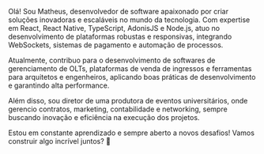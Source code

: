 Olá! Sou Matheus, desenvolvedor de software apaixonado por criar soluções inovadoras e escaláveis no mundo da tecnologia. Com expertise em React, React Native, TypeScript, AdonisJS e Node.js, atuo no desenvolvimento de plataformas robustas e responsivas, integrando WebSockets, sistemas de pagamento e automação de processos.

Atualmente, contribuo para o desenvolvimento de softwares de gerenciamento de OLTs, plataformas de venda de ingressos e ferramentas para arquitetos e engenheiros, aplicando boas práticas de desenvolvimento e garantindo alta performance.

Além disso, sou diretor de uma produtora de eventos universitários, onde gerencio contratos, marketing, contabilidade e networking, sempre buscando inovação e eficiência na execução dos projetos.

Estou em constante aprendizado e sempre aberto a novos desafios! Vamos construir algo incrível juntos? 🚀
